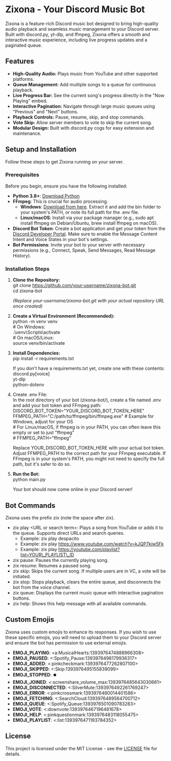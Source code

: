 # **Zixona \- Your Discord Music Bot**

Zixona is a feature-rich Discord music bot designed to bring high-quality audio playback and seamless music management to your Discord server. Built with discord.py, yt-dlp, and ffmpeg, Zixona offers a smooth and interactive music experience, including live progress updates and a paginated queue.

## **Features**

* **High-Quality Audio:** Plays music from YouTube and other supported platforms.  
* **Queue Management:** Add multiple songs to a queue for continuous playback.  
* **Live Progress Bar:** See the current song's progress directly in the "Now Playing" embed.  
* **Interactive Pagination:** Navigate through large music queues using "Previous" and "Next" buttons.  
* **Playback Controls:** Pause, resume, skip, and stop commands.  
* **Vote Skip:** Allow server members to vote to skip the current song.  
* **Modular Design:** Built with discord.py cogs for easy extension and maintenance.

## **Setup and Installation**

Follow these steps to get Zixona running on your server.

### **Prerequisites**

Before you begin, ensure you have the following installed:

* **Python 3.8+**: [Download Python](https://www.python.org/downloads/)  
* **FFmpeg**: This is crucial for audio processing.  
  * **Windows**: [Download from here](https://www.google.com/search?q=https://ffmpeg.org/download.html%23build-windows). Extract it and add the bin folder to your system's PATH, or note its full path for the .env file.  
  * **Linux/macOS**: Install via your package manager (e.g., sudo apt install ffmpeg on Debian/Ubuntu, brew install ffmpeg on macOS).  
* **Discord Bot Token**: Create a bot application and get your token from the [Discord Developer Portal](https://discord.com/developers/applications). Make sure to enable the Message Content Intent and Voice States in your bot's settings.  
* **Bot Permissions**: Invite your bot to your server with necessary permissions (e.g., Connect, Speak, Send Messages, Read Message History).

### **Installation Steps**

1. **Clone the Repository:**  
   git clone https://github.com/your-username/zixona-bot.git  
   cd zixona-bot

   *(Replace your-username/zixona-bot.git with your actual repository URL once created)*  
2. **Create a Virtual Environment (Recommended):**  
   python \-m venv venv  
   \# On Windows:  
   .\\venv\\Scripts\\activate  
   \# On macOS/Linux:  
   source venv/bin/activate

3. **Install Dependencies:**  
   pip install \-r requirements.txt

   If you don't have a requirements.txt yet, create one with these contents:  
   discord.py\[voice\]  
   yt-dlp  
   python-dotenv

4. Create .env File:  
   In the root directory of your bot (zixona-bot/), create a file named .env and add your bot token and FFmpeg path:  
   DISCORD\_BOT\_TOKEN="YOUR\_DISCORD\_BOT\_TOKEN\_HERE"  
   FFMPEG\_PATH="C:/path/to/ffmpeg/bin/ffmpeg.exe" \# Example for Windows, adjust for your OS  
   \# For Linux/macOS, if ffmpeg is in your PATH, you can often leave this empty or set to just "ffmpeg"  
   \# FFMPEG\_PATH="ffmpeg"

   Replace YOUR\_DISCORD\_BOT\_TOKEN\_HERE with your actual bot token.  
   Adjust FFMPEG\_PATH to the correct path for your FFmpeg executable. If FFmpeg is in your system's PATH, you might not need to specify the full path, but it's safer to do so.  
5. **Run the Bot:**  
   python main.py

   Your bot should now come online in your Discord server\!

## **Bot Commands**

Zixona uses the prefix zix (note the space after zix).

* zix play \<URL or search term\>: Plays a song from YouTube or adds it to the queue. Supports direct URLs and search queries.  
  * Example: zix play despacito  
  * Example: zix play https://www.youtube.com/watch?v=kJQP7kiw5Fk  
  * Example: zix play https://youtube.com/playlist?list=YOUR\_PLAYLIST\_ID  
* zix pause: Pauses the currently playing song.  
* zix resume: Resumes a paused song.  
* zix skip: Skips the current song. If multiple users are in VC, a vote will be initiated.  
* zix stop: Stops playback, clears the entire queue, and disconnects the bot from the voice channel.  
* zix queue: Displays the current music queue with interactive pagination buttons.  
* zix help: Shows this help message with all available commands.

## **Custom Emojis**

Zixona uses custom emojis to enhance its responses. If you wish to use these specific emojis, you will need to upload them to your Discord server and ensure the bot has permission to use external emojis.

* **EMOJI\_PLAYING**: \<a:MusicalHearts:1393976474888966308\>  
* **EMOJI\_PAUSED**: \<:Spotify\_Pause:1393976498179936317\>  
* **EMOJI\_ADDED**: \<:pinkcheckmark:1393976477262807100\>  
* **EMOJI\_SKIPPED**: \<:Skip:1393976495155839099\>  
* **EMOJI\_STOPPED**: ⏹️  
* **EMOJI\_JOINED**: \<:screenshare\_volume\_max:1393976485643030661\>  
* **EMOJI\_DISCONNECTED**: \<:SilverMute:1393976492261769247\>  
* **EMOJI\_ERROR**: \<:pinkcrossmark:1393976480014401586\>  
* **EMOJI\_FETCHING**: \<:SearchCloud:1393976489564700712\>  
* **EMOJI\_QUEUE**: \<:Spotify\_Queue:1393976501090783283\>  
* **EMOJI\_VOTE**: \<:downvote:1393976467196481678\>  
* **EMOJI\_HELP**: \<:pinkquestionmark:1393976483118055475\>  
* **EMOJI\_PLAYLIST**: \<:list:1393976471193784352\>

## **License**

This project is licensed under the MIT License \- see the [LICENSE](https://www.google.com/search?q=LICENSE) file for details.